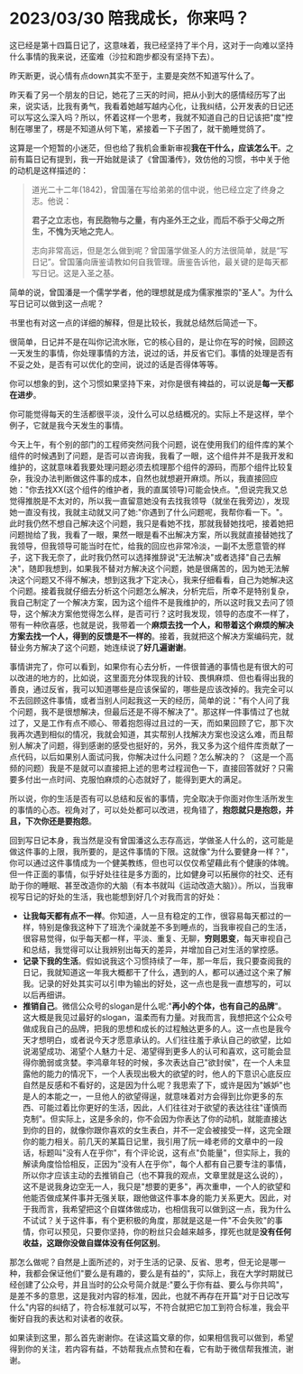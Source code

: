 # 2023/03/30 陪我成长，你来吗？
这已经是第十四篇日记了，这意味着，我已经坚持了半个月，这对于一向难以坚持什么事情的我来说，还蛮难（沙拉和跑步都没有坚持下去）。

昨天断更，说心情有点down其实不至于，主要是突然不知道写什么了。

昨天看了另一个朋友的日记，她花了三天的时间，把从小到大的感情经历写了出来，说实话，比我有勇气，我看着她越写越内心化，让我纠结，公开发表的日记还可以写这么深入吗？所以，怀着这样一个思考，我就不知道自己的日记该把"度"控制在哪里了，楞是不知道从何下笔，紧接着一下子困了，就干脆睡觉鸽了。

这算是一个短暂的小迷茫，但也给了我机会重新审视**我在干什么，应该怎么干**。之前有篇日记有提到，我一开始就是读了《曾国潘传》，效仿他的习惯，书中关于他的动机是这样描述的：
> 道光二十二年(1842)，曾国藩在写给弟弟的信中说，他已经立定了终身之志。他说：
>
> **君子之立志也，有民胞物与之量，有内圣外王之业，而后不忝于父母之所生，不愧为天地之完人**。
>
>志向非常高远，但是怎么做到呢？曾国藩学做圣人的方法很简单，就是“写日记”。曾国藩向唐鉴请教如何自我管理。唐鉴告诉他，最关键的是每天都写日记。这是入圣之基。

简单的说，曾国潘是一个儒学学者，他的理想就是成为儒家推崇的"圣人"。为什么写日记可以做到这一点呢？

书里也有对这一点的详细的解释，但是比较长，我就总结然后简述一下。

很简单，日记并不是在叫你记流水账，它的核心目的，是让你在写的时候，回顾这一天发生的事情，你处理事情的方法，说过的话，并反省它们。事情的处理是否有不妥之处，是否有可以优化的空间，说过的话是否得体等等。

你可以想象的到，这个习惯如果坚持下来，对你是很有裨益的，可以说是**每一天都在进步**。

你可能觉得每天的生活都很平淡，没什么可以总结概况的。实际上不是这样，举个例子，它就是我今天发生的事情。

今天上午，有个别的部门的工程师突然问我个问题，说在使用我们的组件库的某个组件的时候遇到了问题，是否可以咨询我，我看了一眼，这个组件并不是我开发和维护的，这就意味着我要处理问题必须去梳理那个组件的源码，而那个组件比较复杂，我没办法判断做这件事的成本，自然也就想避开麻烦。所以，我直接回应她："你去找XX(这个组件的维护者，我的直属领导)可能会快点。",但说完我又总觉得推脱是不太对的，所以我一直留意她没有去找我领导（就坐在我旁边），发现她一直没有找，我就主动就又问了她:"你遇到了什么问题呢，我帮你看一下。"。此时我仍然不想自己解决这个问题，我只是看她不找，那就我替她找吧，接着她把问题抛给了我，我看了一眼，果然一眼是看不出解决方案，所以我就直接替她找了我领导，但我领导可能当时在忙，给我的回应也非常冷淡，一副不太愿意管的样子，这下我无奈了，此时我仍然可以选择推辞说"无法解决"或者选择"自己去解决"，随即我想到，如果我不替对方解决这个问题，她是很痛苦的，因为她无法解决这个问题又不得不解决，想到这我才下定决心，我来仔细看看，自己为她解决这个问题。接着我就仔细去分析这个问题怎么解决，分析完后，所幸不是特别复杂，我自己制定了一个解决方案，因为这个组件不是我维护的，所以这时我又去问了领导，这个解决方案他觉得怎么样，是否可行？这时我发现，领导的态度不一样了，带有一种欣喜感，也就是说，我带着一个**麻烦去找一个人，和带着这个麻烦的解决方案去找一个人，得到的反馈是不一样的**。接着，我就把这个解决方案编码完，就替业务方解决了这个问题，她连续说了**好几遍谢谢**。

事情讲完了，你可以看到，如果你有心去分析，一件很普通的事情也是有很大的可以改进的地方的，比如说，这里面充分体现我的计较、畏惧麻烦、但也看得出我的善良，通过反省，我可以知道哪些是应该保留的，哪些是应该改掉的。我完全可以不去回顾这件事情，或者当别人问起我这一天的经历，简单的说："有个人问了我个问题，我不是很想解决，但最后还是不得不解决了"。那这样一件事情过了也就过了，又是工作有点不顺心、带着抱怨得过且过的一天，而如果回顾了它，那下次我再次遇到相似的情况，我就会知道，其实帮别人找解决方案也没这么难，而且帮别人解决了问题，得到感谢的感受也挺好的，另外，我又多为这个组件库贡献了一点代码，以后如果别人面试问我，你解决过什么问题？怎么解决的？（这是一个高频的问题）我是不是就可以直接把上述的思考过程润色一下，直接回答就好？只需要多付出一点时间、克服怕麻烦的心态就好了，能得到更大的满足。

所以说，你的生活是否有可以总结和反省的事情，完全取决于你面对你生活所发生的事情的心态。视角对了，可以处处都可以改进，视角错了，**抱怨就只是抱怨，并且，下次你还是要抱怨**。

回到写日记本身，我当然是没有曾国潘这么志存高远，学做圣人什么的，这可能是做这件事的上限，我所要的，是这件事情的下限。这就像"为什么要健身一样？"，你可以通过这件事情成为一个健美教练，但也可以仅仅希望藉此有个健康的体魄。但一件正面的事情，似乎好处往往是多方面的，比如健身可以拓展你的社交、还有助于你的睡眠、甚至改造你的大脑（有本书就叫《运动改造大脑》）。所以，当我审视写日记的好处的生活，我也能想到好几个对我而言的好处：
* **让我每天都有点不一样**。你知道，人一旦有稳定的工作，很容易每天都过的一样，特别是像我这种下了班洗个澡就差不多到睡点的，当我审视自己的生活，很容易觉得，似乎每天都一样，平淡、重复、无聊，**穷则思变**，每天审视自己和总结，我觉得可以让我辨别出每天的差异，并增加自己对生活的掌控感。
* **记录下我的生活**。假如说我这个习惯持续了一年，那一年后，我只要查阅我的日记，我就知道这一年我大概都干了什么，遇到的人，都可以通过这个来了解我。记录的好处其实可以引申为输出的好处，这一点也是我一直想写的，可以以后再细讲。
* **推销自己**。微信公众号的slogan是什么呢:"**再小的个体，也有自己的品牌**"。这大概是我见过最好的slogan，温柔而有力量。对我而言，我想把这个公众号做成我自己的品牌，把我的思想和成长的过程触达更多的人。这一点也是我今天才想明白，或者说今天才愿意承认的。人们往往羞于承认自己的欲望，比如说渴望成功、渴望个人魅力十足、渴望得到更多人的认可和喜欢，这可能会显得你脆弱或贪婪。李鸿章年轻的时候，多次表达自己"欲封侯"，在一个人未显露他的能力的情况下，一个人表现出极大的欲望的时，他人的下意识心底反应自然是反感和不看好的，这是因为什么呢？我思索了下，或许是因为"嫉妒"也是人的本能之一，一旦他人的欲望得逞，就意味着对方会得到比你更多的东西、可能过着比你更好的生活，因此，人们往往对于欲望的表达往往"谨慎而克制"。但实际上，这是多余的，你不会因为你表达了你的动机，就能直接达到你的目的，就像你跟你喜欢的女生表白，并不一定会被接受一样，这完全跟你的能力相关。前几天的某篇日记里，我引用了阮一峰老师的文章中的一段话，标题叫"没有人在乎你"，有个评论说，这有点"负能量"，但实际上，我的解读角度恰恰相反，正因为"没有人在乎你"，每个人都有自己要专注的事情，所以你才应该主动的去推销自己（也不算我的观点，文章里就是这么说的），这不是说我身边空无一人，我只是"想要的更多"，再次重申，一个人的欲望和他能否做成某件事并无强关联，跟他做这件事本身的能力关系更大。因此，对于我而言，我希望把这个自媒体做成功，也相信我可以做到这一点，我为什么不试试？关于这件事，有个更积极的角度，那就是这是一件"不会失败"的事情，你可以预见，只要你坚持，你的粉丝只会越来越多，撑死也就是**没有任何收益，这跟你没做自媒体没有任何区别**。

那怎么做呢？自然是上面所述的，对于生活的记录、反省、思考，但无论是哪一种，我都会保证他们"要么是有趣的，要么是有益的"，实际上，我在大学时期就已经创建了公众号，并且当时的公众号简介就是:"要么于你有益、要么与你共鸣"，是差不多的意思，这是我对内容的标准，因此，也就不再存在开篇"对于日记改写什么"内容的纠结了，符合标准就可以写，不符合就把它加工到符合标准，我会平衡好自我的表达和对读者的收获。

如果读到这里，那么首先谢谢你。在读这篇文章的你，如果相信我可以做到，希望得到你的关注，若内容有益，不妨帮我点点赞和在看，它有助于微信帮我推流，谢谢。





